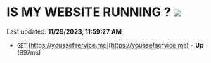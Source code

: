 # IS MY WEBSITE RUNNING ? [![](https://img.shields.io/static/v1?label=Sponsor&message=%E2%9D%A4&logo=GitHub&color=%23fe8e86)](https://github.com/sponsors/<username>)

Last updated: **11/29/2023, 11:59:27 AM**

- `GET` [https://youssefservice.me](https://youssefservice.me) - **Up** (997ms)
